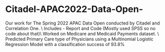 # Citadel-APAC2022-Data-Open-
Our work for The Spring 2022 APAC Data Open conducted by Citadel and Correlation One. \\
Includes - Report and Code (Mostly used SPSS so no code about that)\\
Worked on Medicare and Medicaid Payments dataset. \\
Predicted Primary Care type of Physicians using a Multinomial Logistic Regression Model with a classification success of 93.8%
